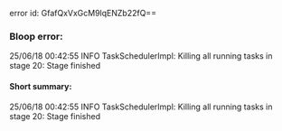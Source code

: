 error id: GfafQxVxGcM9lqENZb22fQ==
### Bloop error:

25/06/18 00:42:55 INFO TaskSchedulerImpl: Killing all running tasks in stage 20: Stage finished
#### Short summary: 

25/06/18 00:42:55 INFO TaskSchedulerImpl: Killing all running tasks in stage 20: Stage finished